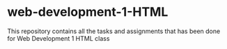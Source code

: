 # web-development-1-HTML
This repository contains all the tasks and assignments that has been done for Web Development 1 HTML class
